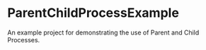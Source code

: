 # ParentChildProcessExample
An example project for demonstrating the use of Parent and Child Processes.
